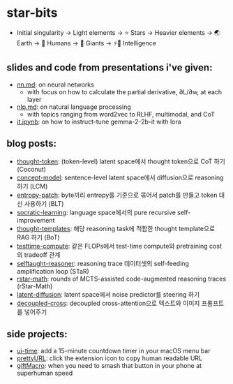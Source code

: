 # star-bits
- Initial singularity → Light elements → ⭐ Stars → Heavier elements → 🌏 Earth → 👫 Humans → 👣 Giants → ⚡🧠 Intelligence

## slides and code from presentations i've given:
- [nn.md](https://github.com/star-bits/sogangparrot/blob/main/nn.md): on neural networks
  - with focus on how to calculate the partial derivative, ∂L/∂w, at each layer
- [nlp.md](https://github.com/star-bits/sogangparrot/blob/main/nlp.md): on natural language processing
  - with topics ranging from word2vec to RLHF, multimodal, and CoT
- [it.ipynb](https://colab.research.google.com/github/star-bits/sogangparrot/blob/main/it.ipynb): on how to instruct-tune gemma-2-2b-it with lora

## blog posts:
- [thought-token](posts/thought-token.html): (token-level) latent space에서 thought token으로 CoT 하기 (Coconut)
- [concept-model](posts/concept-model.html): sentence-level latent space에서 diffusion으로 reasoning 하기 (LCM)
- [entropy-patch](posts/entropy-patch.html): byte끼리 entropy를 기준으로 묶어서 patch를 만들고 token 대신 사용하기 (BLT)
- [socratic-learning](posts/socratic-learning.html): language space에서의 pure recursive self-improvement
- [thought-templates](posts/thought-templates.html): 해당 reasoning task에 적합한 thought template으로 RAG 하기 (BoT)
- [testtime-compute](posts/testtime-compute.html): 같은 FLOPs에서 test-time compute와 pretraining cost의 tradeoff 관계
- [selftaught-reasoner](posts/selftaught-reasoner.html): reasoning trace 데이터셋의 self-feeding amplification loop (STaR)
- [rstar-math](posts/rstar-math.html): rounds of MCTS-assisted code-augmented reasoning traces (rStar-Math)
- [latent-diffusion](posts/latent-diffusion.html): latent space에서 noise predictor를 steering 하기
- [decoupled-cross](posts/decoupled-cross.html): decoupled cross-attention으로 텍스트와 이미지 프롬프트를 넣어주기

## side projects:
- [ui-time](https://github.com/star-bits/ui-time): add a 15-minute countdown timer in your macOS menu bar
- [prettyURL](https://github.com/star-bits/prettyURL): click the extension icon to copy human readable URL
- [giftMacro](https://github.com/star-bits/giftMacro): when you need to smash that button in your phone at superhuman speed
